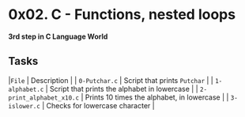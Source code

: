 # 0x02. C - Functions, nested loops
**3rd step in C Language World**
## Tasks
|`File` | Description |
| `0-Putchar.c` | Script that prints `Putchar` |
| `1-alphabet.c` | Script that prints the alphabet in lowercase |
| `2-print_alphabet_x10.c` | Prints 10 times the alphabet, in lowercase |
| `3-islower.c` | Checks for lowercase character |
